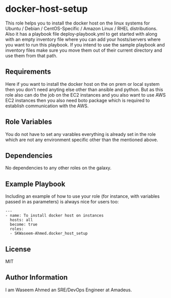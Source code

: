 docker-host-setup
=========

This role helps you to install the docker host on the linux systems for Ubuntu / Debian / CentOS-Specific / Amazon Linux / RHEL distributions. Also it has a playbook file deploy-playbook.yml to get started with along with an empty inventory file where you can add your hosts/servers where you want to run this playbook. If you intend to use the sample playbook and inventory files make sure you move them out of their current directory and use them from that path.

Requirements
------------

Here if you want to install the docker host on the on prem or local system then you don't need anyting else other than ansible and python. But as this role also can do the job on the EC2 instances and you also want to use AWS EC2 instances then you also need boto package which is required to establish communication with the AWS.

Role Variables
--------------

You do not have to set any varables everything is already set in the role which are not any environment specific other than the mentioned above.

Dependencies
------------

No dependencies to any other roles on the galaxy.

Example Playbook
----------------

Including an example of how to use your role (for instance, with variables passed in as parameters) is always nice for users too:

    ---
    - name: To install docker host on instances
      hosts: all
      become: true
      roles:
      - SKWaseem-Ahmed.docker_host_setup


License
-------

MIT

Author Information
------------------

I am Waseem Ahmed an SRE/DevOps Engineer at Amadeus.
